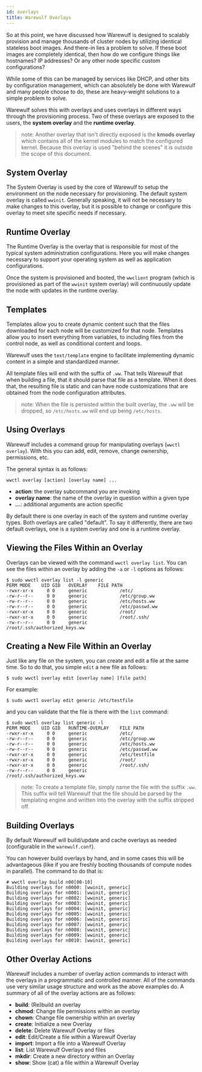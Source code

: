 ```yaml
---
id: overlays
title: Warewulf Overlays
---
```


So at this point, we have discussed how Warewulf is designed to scalably provision and manage thousands of cluster nodes by utilizing identical stateless boot images. And there-in lies a problem to solve. If these boot images are completely identical, then how do we configure things like hostnames? IP addresses? Or any other node specific custom configurations?

While some of this can be managed by services like DHCP, and other bits by configuration management, which can absolutely be done with Warewulf and many people choose to do, these are heavy-weight solutions to a simple problem to solve.

Warewulf solves this with overlays and uses overlays in different ways through the provisioning process. Two of these overlays are exposed to the users, the **system overlay** and the **runtime overlay**.

> note: Another overlay that isn't directly exposed is the **kmods overlay** which contains all of the kernel modules to match the configured kernel. Because this overlay is used "behind the scenes" it is outside the scope of this document.

## System Overlay
The System Overlay is used by the core of Warewulf to setup the environment on the node necessary for provisioning. The default system overlay is called `wwinit`. Generally speaking, it will not be necessary to make changes to this overlay, but it is possible to change or configure this overlay to meet site specific needs if necessary.

## Runtime Overlay
The Runtime Overlay is the overlay that is responsible for most of the typical system administration configurations. Here you will make changes necessary to support your operating system as well as application configurations.

Once the system is provisioned and booted, the `wwclient` program (which is provisioned as part of the `wwinit` system overlay) will continuously update the node with updates in the runtime overlay.

## Templates
Templates allow you to create dynamic content such that the files downloaded for each node will be customized for that node. Templates allow you to insert everything from variables, to including files from the control node, as well as conditional content and loops.

Warewulf uses the `text/template` engine to facilitate implementing dynamic content in a simple and standardized manner.

All template files will end with the suffix of `.ww`. That tells Warewulf that when building a file, that it should parse that file as a template. When it does that, the resulting file is static and can have node customizations that are obtained from the node configuration attributes.

> note: When the file is persisted within the built overlay, the `.ww` will be dropped, so `/etc/hosts.ww` will end up being `/etc/hosts`.

## Using Overlays

Warewulf includes a command group for manipulating overlays (`wwctl overlay`). With this you can add, edit, remove, change ownership, permissions, etc.

The general syntax is as follows:

```
wwctl overlay [action] [overlay name] ...
```

* **action**: the overlay subcommand you are invoking
* **overlay name**: the name of the overlay in question within a given type
* **...**: additional arguments are action specific

By default there is one overlay in each of the system and runtime overlay types. Both overlays are called "default". To say it differently, there are two default overlays, one is a system overlay and one is a runtime overlay.

## Viewing the Files Within an Overlay
Overlays can be viewed with the command `wwctl overlay list`. You can see the files within an overlay by adding the `-a` or `-l` options as follows:

```
$ sudo wwctl overlay list -l generic
PERM MODE    UID GID   OVERLAY    FILE PATH
-rwxr-xr-x     0 0     generic            /etc/
-rw-r--r--     0 0     generic            /etc/group.ww
-rw-r--r--     0 0     generic            /etc/hosts.ww
-rw-r--r--     0 0     generic            /etc/passwd.ww
-rwxr-xr-x     0 0     generic            /root/
-rwxr-xr-x     0 0     generic            /root/.ssh/
-rw-r--r--     0 0     generic            /root/.ssh/authorized_keys.ww
```

## Creating a New File Within an Overlay
Just like any file on the system, you can create and edit a file at the same time. So to do that, you simple `edit` a new file as follows:

```
$ sudo wwctl overlay edit [overlay name] [file path]
```

For example:

```
$ sudo wwctl overlay edit generic /etc/testfile
```

and you can validate that the file is there with the `list` command:
```
$ sudo wwctl overlay list generic -l
PERM MODE    UID GID   RUNTIME-OVERLAY    FILE PATH
-rwxr-xr-x     0 0     generic            /etc/
-rw-r--r--     0 0     generic            /etc/group.ww
-rw-r--r--     0 0     generic            /etc/hosts.ww
-rw-r--r--     0 0     generic            /etc/passwd.ww
-rwxr-xr-x     0 0     generic            /etc/testfile
-rwxr-xr-x     0 0     generic            /root/
-rwxr-xr-x     0 0     generic            /root/.ssh/
-rw-r--r--     0 0     generic            /root/.ssh/authorized_keys.ww
```

>note: To create a template file, simply name the file with the suffix `.ww`. This suffix will tell Warewulf that the file should be parsed by the templating engine and written into the overlay with the suffix stripped off.

## Building Overlays
By default Warewulf will build/update and cache overlays as needed (configurable in the `warewulf.conf`).

You can however build overlays by hand, and in some cases this will be advantageous (like if you are freshly booting thousands of compute nodes in parallel). The command to do that is:

```
# wwctl overlay build n00[00-10]
Building overlays for n0000: [wwinit, generic]
Building overlays for n0001: [wwinit, generic]
Building overlays for n0002: [wwinit, generic]
Building overlays for n0003: [wwinit, generic]
Building overlays for n0004: [wwinit, generic]
Building overlays for n0005: [wwinit, generic]
Building overlays for n0006: [wwinit, generic]
Building overlays for n0007: [wwinit, generic]
Building overlays for n0008: [wwinit, generic]
Building overlays for n0009: [wwinit, generic]
Building overlays for n0010: [wwinit, generic]
```

## Other Overlay Actions
Warewulf includes a number of overlay action commands to interact with the overlays in a programmatic and controlled manner. All of the commands use very similar usage structure and work as the above examples do. A summary of all of the overlay actions are as follows:

* **build**: (Re)build an overlay
* **chmod**: Change file permissions within an overlay
* **chown**: Change file ownership within an overlay
* **create**: Initialize a new Overlay
* **delete**: Delete Warewulf Overlay or files
* **edit**: Edit/Create a file within a Warewulf Overlay
* **import**: Import a file into a Warewulf Overlay
* **list**: List Warewulf Overlays and files
* **mkdir**: Create a new directory within an Overlay
* **show**: Show (cat) a file within a Warewulf Overlay
